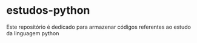 # estudos-python
Este repositório é dedicado para armazenar códigos referentes ao estudo da linguagem python

